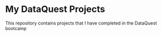 # My DataQuest Projects
This repository contains projects that I have completed in the DataQuest bootcamp 
